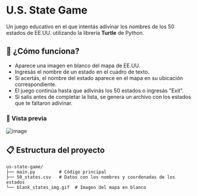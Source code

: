 # U.S. State Game

Un juego educativo en el que intentás adivinar los nombres de los 50 estados de EE.UU. utilizando la librería **Turtle** de Python.

## 🚀 ¿Cómo funciona?

- Aparece una imagen en blanco del mapa de EE.UU.
- Ingresás el nombre de un estado en el cuadro de texto.
- Si acertás, el nombre del estado aparece en el mapa en su ubicación correspondiente.
- El juego continúa hasta que adivinás los 50 estados o ingresás "Exit".
- Si salís antes de completar la lista, se genera un archivo con los estados que te faltaron adivinar.

### 📸 Vista previa

![image](https://github.com/user-attachments/assets/bd0ef2d4-6ff8-462b-bd71-c41ecaa0c149)


## 📋 Estructura del proyecto

```
us-state-game/
├── main.py         # Código principal
├── 50_states.csv   # Datos con los nombres y coordenadas de los estados
└── blank_states_img.gif  # Imagen del mapa en blanco
```

